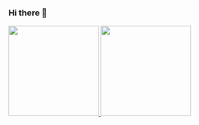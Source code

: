 ### Hi there 👋

<div>
  <a href="https://github.com/rafaballerini">
  <img height="180em" src="https://github-readme-stats.vercel.app/api?username=nathaliabrasilam&show_icons=true&theme=dracula&include_all_commits=true&count_private=true"/>
  <img height="180em" src="https://github-readme-stats.vercel.app/api/top-langs/?username=nathaliabrasilam&layout=compact&langs_count=7&theme=dracula"/>
</div>

<!--
**nathaliabrasilam/nathaliabrasilam** is a ✨ _special_ ✨ repository because its `README.md` (this file) appears on your GitHub profile.

Here are some ideas to get you started:

- 🔭 I’m currently working on ...
- 🌱 I’m currently learning ...
- 👯 I’m looking to collaborate on ...
- 🤔 I’m looking for help with ...
- 💬 Ask me about ...
- 📫 How to reach me: ...
- 😄 Pronouns: ...
- ⚡ Fun fact: ...
-->
